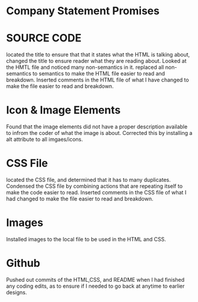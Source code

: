# Company Statement Promises

# SOURCE CODE
located the title to ensure that that it states what the HTML is talking about, changed the title to ensure reader what they are reading about.
Looked at the HMTL file and noticed many non-semantics in it. replaced all non-semantics to semantics to make the HTML file easier to read and breakdown.
Inserted comments in the HTML file of what I have changed to make the file easier to read and breakdown.

# Icon & Image Elements

Found that the image elements did not have a proper description available to infrom the coder of what the image is about. 
Corrected this by installing a alt attribute to all imgaes/icons.

# CSS File

located the CSS file, and determined that it has to many duplicates.
Condensed the CSS file by combining actions that are repeating itself to make the code easier to read.
Inserted comments in the CSS file of what I had changed to make the file easier to read and breakdown.

# Images

Installed images to the local file to be used in the HTML and CSS.

# Github

Pushed out commits of the HTML,CSS, and README when I had finished any coding edits, as to ensure if I needed to go back at anytime to earlier designs.
